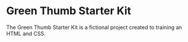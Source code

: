 # Green Thumb Starter Kit

The Green Thumb Starter Kit is a fictional project created to training an HTML and CSS. 
